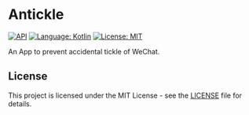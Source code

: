 # Antickle

[![API](https://img.shields.io/badge/API-21%2B-brightgreen.svg?style=flat)](https://android-arsenal.com/api?level=21)
[![Language: Kotlin](https://img.shields.io/github/languages/top/hackerwgf/Antickle.svg)](https://github.com/hackerwgf/Antickle/search?l=kotlin)
[![License: MIT](https://img.shields.io/github/license/hackerwgf/Antickle)](https://github.com/hackerwgf/Antickle/blob/master/LICENSE)

An App to prevent accidental tickle of WeChat.

License
-------

This project is licensed under the MIT License - see the [LICENSE](LICENSE) file for details.
